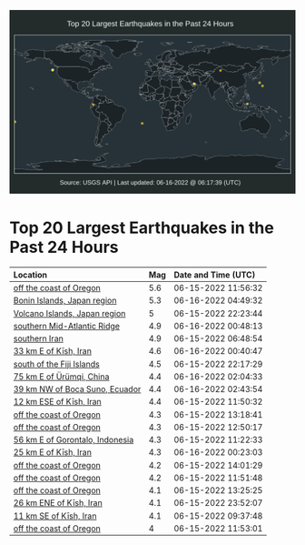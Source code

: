 ![Map](./map.png)

# Top 20 Largest Earthquakes in the Past 24 Hours

| Location | Mag | Date and Time (UTC) |
|:---|:---|:---|
| [off the coast of Oregon](https://earthquake.usgs.gov/earthquakes/eventpage/us7000hhik) | 5.6 | 06-15-2022 11:56:32 |
| [Bonin Islands, Japan region](https://earthquake.usgs.gov/earthquakes/eventpage/us7000hhq7) | 5.3 | 06-16-2022 04:49:32 |
| [Volcano Islands, Japan region](https://earthquake.usgs.gov/earthquakes/eventpage/us7000hhng) | 5 | 06-15-2022 22:23:44 |
| [southern Mid-Atlantic Ridge](https://earthquake.usgs.gov/earthquakes/eventpage/us7000hhpa) | 4.9 | 06-16-2022 00:48:13 |
| [southern Iran](https://earthquake.usgs.gov/earthquakes/eventpage/us7000hhhk) | 4.9 | 06-15-2022 06:48:54 |
| [33 km E of Kīsh, Iran](https://earthquake.usgs.gov/earthquakes/eventpage/us7000hhp7) | 4.6 | 06-16-2022 00:40:47 |
| [south of the Fiji Islands](https://earthquake.usgs.gov/earthquakes/eventpage/us7000hhn7) | 4.5 | 06-15-2022 22:17:29 |
| [75 km E of Ürümqi, China](https://earthquake.usgs.gov/earthquakes/eventpage/us7000hhpq) | 4.4 | 06-16-2022 02:04:33 |
| [39 km NW of Boca Suno, Ecuador](https://earthquake.usgs.gov/earthquakes/eventpage/us7000hhps) | 4.4 | 06-16-2022 02:43:54 |
| [12 km ESE of Kīsh, Iran](https://earthquake.usgs.gov/earthquakes/eventpage/us7000hhij) | 4.4 | 06-15-2022 11:50:32 |
| [off the coast of Oregon](https://earthquake.usgs.gov/earthquakes/eventpage/us7000hhiy) | 4.3 | 06-15-2022 13:18:41 |
| [off the coast of Oregon](https://earthquake.usgs.gov/earthquakes/eventpage/us7000hhir) | 4.3 | 06-15-2022 12:50:17 |
| [56 km E of Gorontalo, Indonesia](https://earthquake.usgs.gov/earthquakes/eventpage/us7000hhig) | 4.3 | 06-15-2022 11:22:33 |
| [25 km E of Kīsh, Iran](https://earthquake.usgs.gov/earthquakes/eventpage/us7000hhp4) | 4.3 | 06-16-2022 00:23:03 |
| [off the coast of Oregon](https://earthquake.usgs.gov/earthquakes/eventpage/us7000hhj9) | 4.2 | 06-15-2022 14:01:29 |
| [off the coast of Oregon](https://earthquake.usgs.gov/earthquakes/eventpage/us7000hhih) | 4.2 | 06-15-2022 11:51:48 |
| [off the coast of Oregon](https://earthquake.usgs.gov/earthquakes/eventpage/us7000hhj0) | 4.1 | 06-15-2022 13:25:25 |
| [26 km ENE of Kīsh, Iran](https://earthquake.usgs.gov/earthquakes/eventpage/us7000hhnx) | 4.1 | 06-15-2022 23:52:07 |
| [11 km SE of Kīsh, Iran](https://earthquake.usgs.gov/earthquakes/eventpage/us7000hhi3) | 4.1 | 06-15-2022 09:37:48 |
| [off the coast of Oregon](https://earthquake.usgs.gov/earthquakes/eventpage/us7000hhii) | 4 | 06-15-2022 11:53:01 |
